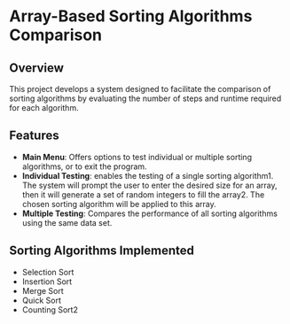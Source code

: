 # Array-Based Sorting Algorithms Comparison

## Overview
This project develops a system designed to facilitate the comparison of sorting algorithms by evaluating the number of steps and runtime required for each algorithm.

## Features
- **Main Menu**: Offers options to test individual or multiple sorting algorithms, or to exit the program.
- **Individual Testing**: enables the testing of a single sorting algorithm1. The system will prompt the user to enter the desired size for an array, then it will generate a set of random integers to fill the array2. The chosen sorting algorithm will be applied to this array.
- **Multiple Testing**: Compares the performance of all sorting algorithms using the same data set.

## Sorting Algorithms Implemented
- Selection Sort
- Insertion Sort
- Merge Sort
- Quick Sort
- Counting Sort2

